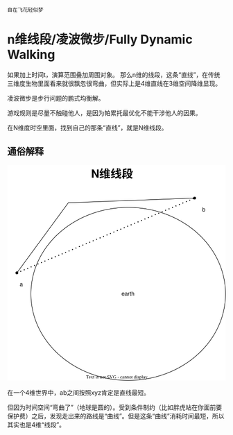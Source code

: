     自在飞花轻似梦

# n维线段/凌波微步/Fully Dynamic Walking


如果加上时间t，演算范围叠加周围对象。
那么n维的线段，这条“直线”，在传统三维度生物里面看来就很飘忽很弯曲，但实际上是4维直线在3维空间降维显现。

凌波微步是步行问题的鹏式均衡解。

游戏规则是尽量不触碰他人，是因为帕累托最优化不能干涉他人的因果。

在N维度时空里面，找到自己的那条“直线”，就是N维线段。 ​

## 通俗解释

![image](ab.svg)

在一个4维世界中，ab之间按照xyz肯定是直线最短。

但因为时间空间“弯曲了”（地球是圆的）。受到条件制约（比如胖虎站在你面前要保护费）之后，发现走出来的路线是“曲线”。但是这条“曲线”消耗时间最短，所以其实也是4维“线段”。